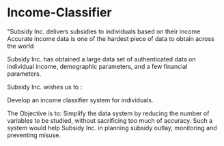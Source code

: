 # Income-Classifier
"Subsidy Inc. delivers subsidies to individuals based on their income
Accurate income data is one of the hardest piece of data to obtain across the world

Subsidy Inc. has obtained a large data set of authenticated data on individual income, demographic parameters, and a few financial parameters.

Subsidy Inc. wishes us to :

Develop an income classifier system for individuals.

The Objective is to:
Simplify the data system by reducing the number of variables to be studied, without sacrificing too much of accuracy. Such a system would help Subsidy Inc. in planning subsidy outlay, monitoring and preventing misuse.
